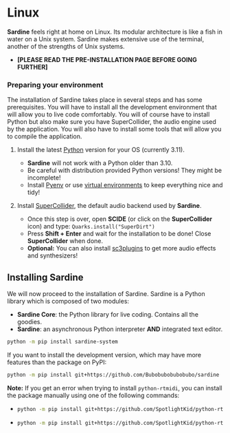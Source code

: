 # Linux

**Sardine** feels right at home on Linux. Its modular architecture is like a fish in water on a Unix system.
Sardine makes extensive use of the terminal, another of the strengths of Unix systems.

- **[PLEASE READ THE PRE-INSTALLATION PAGE BEFORE GOING FURTHER]**

### Preparing your environment

The installation of Sardine takes place in several steps and has some prerequisites.
You will have to install all the development environment that will allow you to live code comfortably.
You will of course have to install Python but also make sure you have SuperCollider, the audio engine
used by the application. You will also have to install some tools that will allow you to compile the application.

1) Install the latest [Python](https://www.python.org/) version for your OS (currently 3.11).
   - **Sardine** will not work with a Python older than 3.10.
   - Be careful with distribution provided Python versions! They might be incomplete!
   - Install [Pyenv](https://github.com/pyenv/pyenv) or use [virtual environments](https://docs.python.org/3/library/venv.html)
     to keep everything nice and tidy!

2) Install [SuperCollider](https://supercollider.github.io/), the default audio backend used by **Sardine**.
    -   Once this step is over, open **SCIDE** (or click on the **SuperCollider** icon) and type:
    ```Quarks.install("SuperDirt")```
    - Press **Shift + Enter** and wait for the installation to be done! Close **SuperCollider** when done.
    - **Optional:** You can also install [sc3plugins](https://github.com/supercollider/sc3-plugins) to get more audio effects and synthesizers!

## Installing Sardine

We will now proceed to the installation of Sardine.
Sardine is a Python library which is composed of two modules:
- **Sardine Core**: the Python library for live coding. Contains all the goodies.
- **Sardine**: an asynchronous Python interpreter **AND** integrated text editor.

```bash
python -m pip install sardine-system
```

If you want to install the development version, which may have more features
than the package on PyPI:

```bash
python -m pip install git+https://github.com/Bubobubobubobubo/sardine
```

**Note:**
  If you get an error when trying to install `python-rtmidi`,
  you can install the package manually using one of the following commands:
  - ```bash
    python -m pip install git+https://github.com/SpotlightKid/python-rtmidi.git@eb16ab3268b29b94cd2baa6bfc777f5cf5f908ba#egg=python-rtmidi
    ```
  - ```bash
    python -m pip install git+https://github.com/SpotlightKid/python-rtmidi.git#eb16ab3268b29b94cd2baa6bfc777f5cf5f908ba
    ```
